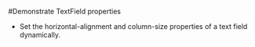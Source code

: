 #Demonstrate TextField properties
* Set the horizontal-alignment and column-size properties of a text field dynamically.
